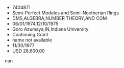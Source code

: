 
* 7404871
* Semi-Perfect Modules and Semi-Noetherian Rings
* DMS,ALGEBRA,NUMBER THEORY,AND COM
* 06/01/1974,12/10/1975
* Goro Azumaya,IN,Indiana University
* Continuing Grant
*   name not available
* 11/30/1977
* USD 28,600.00

nan
